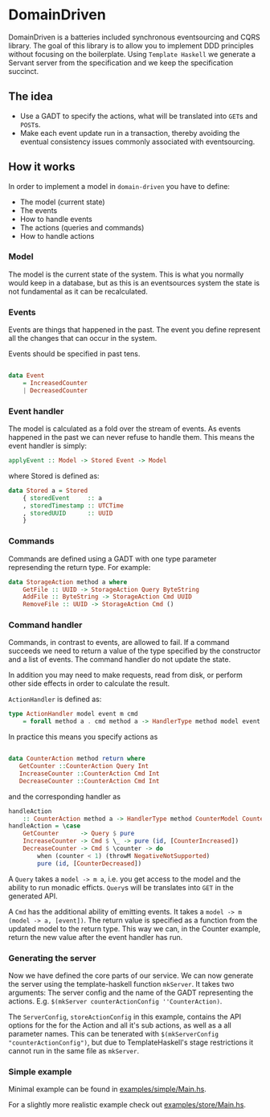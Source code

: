 # DomainDriven

DomainDriven is a batteries included synchronous eventsourcing and CQRS library. The goal of this library is to allow you to implement DDD principles without focusing on the boilerplate. Using `Template Haskell` we generate a Servant server from the specification and we keep the specification succinct.

## The idea

- Use a GADT to specify the actions, what will be translated into `GET`s and `POST`s.
- Make each event update run in a transaction, thereby avoiding the eventual consistency issues commonly associated with eventsourcing.

## How it works

In order to implement a model in `domain-driven` you have to define:
- The model (current state)
- The events
- How to handle events
- The actions (queries and commands)
- How to handle actions

### Model

The model is the current state of the system. This is what you normally would keep in a database, but as this is an eventsources system the state is not fundamental as it can be recalculated.

### Events

Events are things that happened in the past. The event you define represent all the changes that can occur in the system.

Events should be specified in past tens.
```haskell

data Event
    = IncreasedCounter
    | DecreasedCounter
```

### Event handler

The model is calculated as a fold over the stream of events. As events happened in the past we can never refuse to handle them. This means the event handler is simply:

``` haskell
applyEvent :: Model -> Stored Event -> Model
```

where Stored is defined as:
``` haskell
data Stored a = Stored
    { storedEvent     :: a
    , storedTimestamp :: UTCTime
    , storedUUID      :: UUID
    }
```

### Commands

Commands are defined using a GADT with one type parameter represending the return type. For example:

``` haskell
data StorageAction method a where
    GetFile :: UUID -> StorageAction Query ByteString
    AddFile :: ByteString -> StorageAction Cmd UUID
    RemoveFile :: UUID -> StorageAction Cmd ()
```

### Command handler

Commands, in contrast to events, are allowed to fail. If a command succeeds we need to return a value of the type specified by the constructor and a list of events. The command handler do not update the state.

In addition you may need to make requests, read from disk, or perform other side effects in order to calculate the result.

`ActionHandler` is defined as:

``` haskell
type ActionHandler model event m cmd
    = forall method a . cmd method a -> HandlerType method model event m a
```

In practice this means you specify actions as

```haskell

data CounterAction method return where
   GetCounter ::CounterAction Query Int
   IncreaseCounter ::CounterAction Cmd Int
   DecreaseCounter ::CounterAction Cmd Int
```

and the corresponding handler as

```haskell
handleAction
    :: CounterAction method a -> HandlerType method CounterModel CounterEvent IO a
handleAction = \case
    GetCounter      -> Query $ pure
    IncreaseCounter -> Cmd $ \_ -> pure (id, [CounterIncreased])
    DecreaseCounter -> Cmd $ \counter -> do
        when (counter < 1) (throwM NegativeNotSupported)
        pure (id, [CounterDecreased])

```

A `Query` takes a `model -> m a`, i.e. you get access to the model and the ability to run monadic efficts. `Query`s will be translates into `GET` in the generated API.

A `Cmd` has the additional ability of emitting events. It takes a `model -> m (model -> a, [event])`. The return value is specified as a function from the updated model to the return type. This way we can, in the Counter example, return the new value after the event handler has run.


### Generating the server


Now we have defined the core parts of our service. We can now generate the server using the template-haskell function `mkServer`. It takes two arguments: The server config and the name of the GADT representing the actions. E.g. `$(mkServer counterActionConfig ''CounterAction)`.

The `ServerConfig`, `storeActionConfig` in this example, contains the API options for the for the Action and all it's sub actions, as well as a all parameter names. This can be tenerated with `$(mkServerConfig "counterActionConfig")`, but due to TemplateHaskell's stage restrictions it cannot run in the same file as `mkServer`.


### Simple example

Minimal example can be found in [examples/simple/Main.hs](examples/simple/Main.hs).

For a slightly more realistic example check out [examples/store/Main.hs](examples/hierarchical/Main.hs).

